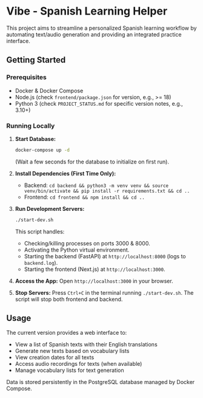 # Vibe - Spanish Learning Helper

This project aims to streamline a personalized Spanish learning workflow by automating text/audio generation and providing an integrated practice interface.

## Getting Started

### Prerequisites

*   Docker & Docker Compose
*   Node.js (check `frontend/package.json` for version, e.g., >= 18)
*   Python 3 (check `PROJECT_STATUS.md` for specific version notes, e.g., 3.10+)

### Running Locally

1.  **Start Database:**
    ```bash
    docker-compose up -d
    ```
    (Wait a few seconds for the database to initialize on first run).

2.  **Install Dependencies (First Time Only):**
    *   Backend: `cd backend && python3 -m venv venv && source venv/bin/activate && pip install -r requirements.txt && cd ..`
    *   Frontend: `cd frontend && npm install && cd ..`

3.  **Run Development Servers:**
    ```bash
    ./start-dev.sh
    ```
    This script handles:
    *   Checking/killing processes on ports 3000 & 8000.
    *   Activating the Python virtual environment.
    *   Starting the backend (FastAPI) at `http://localhost:8000` (logs to `backend.log`).
    *   Starting the frontend (Next.js) at `http://localhost:3000`.

4.  **Access the App:** Open `http://localhost:3000` in your browser.

5.  **Stop Servers:** Press `Ctrl+C` in the terminal running `./start-dev.sh`. The script will stop both frontend and backend.

## Usage

The current version provides a web interface to:
*   View a list of Spanish texts with their English translations
*   Generate new texts based on vocabulary lists
*   View creation dates for all texts
*   Access audio recordings for texts (when available)
*   Manage vocabulary lists for text generation

Data is stored persistently in the PostgreSQL database managed by Docker Compose. 